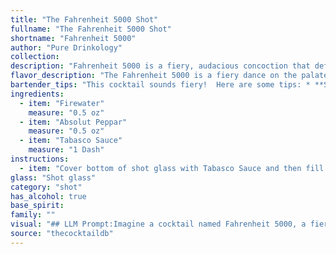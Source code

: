 ```yaml
---
title: "The Fahrenheit 5000 Shot"
fullname: "The Fahrenheit 5000 Shot"
shortname: "Fahrenheit 5000"
author: "Pure Drinkology"
collection:
description: "Fahrenheit 5000 is a fiery, audacious concoction that defies categorization. While inspired by the classic Bloody Mary, it boldly steps outside the family with its use of Firewater and Tabasco. Its origin is likely rooted in contemporary bartending culture, a playful exploration of the extreme and the unconventional. "
flavor_description: "The Fahrenheit 5000 is a fiery dance on the palate. The Firewater provides a robust, smoky base, while Absolut Peppar adds a lingering peppery heat. A touch of Tabasco Sauce creates a subtle, tangy complexity that lingers long after the initial burn. Expect a bold and assertive experience, best enjoyed in small sips. "
bartender_tips: "This cocktail sounds fiery!  Here are some tips: * **Start with a chilled glass:** This will keep the drink cold and prevent the ice from melting too quickly.* **Use fresh ice:** This will ensure that your drink is properly diluted.* **Shake well:**  This will properly blend the ingredients and chill the cocktail.* **Strain the drink:**  Remove any ice shards before serving to avoid a watery drink. * **Garnish with a peppercorn:**  This adds a nice touch of flavor and visual appeal."
ingredients:
  - item: "Firewater"
    measure: "0.5 oz"
  - item: "Absolut Peppar"
    measure: "0.5 oz"
  - item: "Tabasco Sauce"
    measure: "1 Dash"
instructions:
  - item: "Cover bottom of shot glass with Tabasco Sauce and then fill with half Firewater and half Absolut Peppar."
glass: "Shot glass"
category: "shot"
has_alcohol: true
base_spirit:
family: ""
visual: "## LLM Prompt:Imagine a cocktail named Fahrenheit 5000, a fiery concoction born of the following ingredients: **Firewater**, a high-proof spirit with a smoky, almost charred aroma, **Absolut Peppar**, a vodka infused with black peppercorns, and a dash of **Tabasco Sauce**. **Describe the appearance of this cocktail in detail.** Consider the following aspects:* **Color:** What shades does the mixture take on, from the depths to the rim? Does it have any hints of shimmer or opacity? * **Texture:** Is it smooth and clear, or does it have a cloudy appearance? Are there any visible particles?* **Presentation:** How is the cocktail served? In a chilled glass? A stemmed martini glass? Does it have any garnishes?**Bonus:** Imagine the cocktail is sitting on a bar countertop in a dimly lit environment. How would the lighting and atmosphere impact its visual appeal? "
source: "thecocktaildb"
---
```


